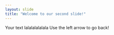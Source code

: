 ```yaml
---
layout: slide
title: "Welcome to our second slide!"
---
```

Your text lalalalalalala
Use the left arrow to go back!
